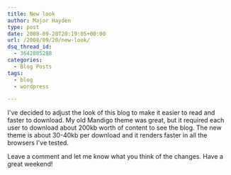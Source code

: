 ```yaml
---
title: New look
author: Major Hayden
type: post
date: 2008-09-20T20:19:05+00:00
url: /2008/09/20/new-look/
dsq_thread_id:
  - 3642805288
categories:
  - Blog Posts
tags:
  - blog
  - wordpress

---
```

I've decided to adjust the look of this blog to make it easier to read and faster to download. My old Mandigo theme was great, but it required each user to download about 200kb worth of content to see the blog. The new theme is about 30-40kb per download and it renders faster in all the browsers I've tested.

Leave a comment and let me know what you think of the changes. Have a great weekend!
